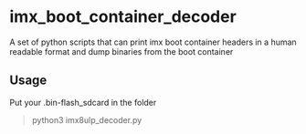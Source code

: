 # imx_boot_container_decoder
A set of python scripts that can print imx boot container headers in a human readable format and dump binaries from the boot container

## Usage
Put your .bin-flash_sdcard in the folder
> python3 imx8ulp_decoder.py
